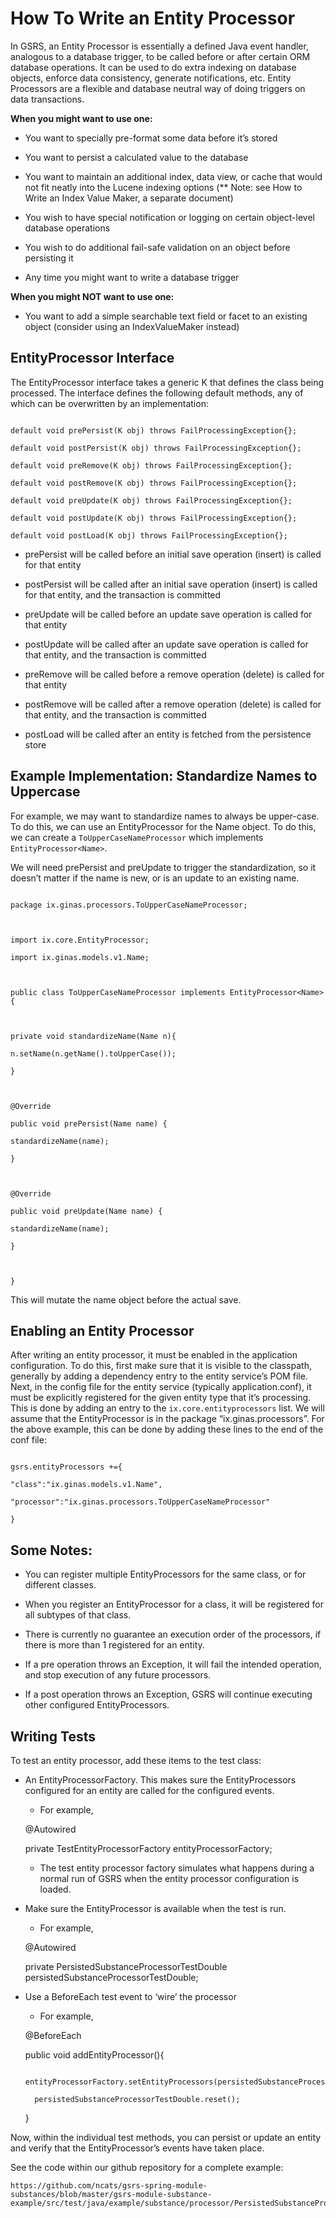 # How To Write an Entity Processor 

 

In GSRS, an Entity Processor is essentially a defined Java event handler, analogous to a database trigger, to be called before or after certain ORM database operations. It can be used to do extra indexing on database objects, enforce data consistency, generate notifications, etc. Entity Processors are a flexible and database neutral way of doing triggers on data transactions. 

 

**When you might want to use one:**

- You want to specially pre-format some data before it’s stored 

- You want to persist a calculated value to the database 

- You want to maintain an additional index, data view, or cache that would not fit neatly into the Lucene indexing options (** Note: see How to Write an Index Value Maker, a separate document) 

- You wish to have special notification or logging on certain object-level database operations 

- You wish to do additional fail-safe validation on an object before persisting it 

- Any time you might want to write a database trigger 

 

**When you might NOT want to use one:**

- You want to add a simple searchable text field or facet to an existing object (consider using an IndexValueMaker instead) 

 

## EntityProcessor Interface 

 

The EntityProcessor interface takes a generic K that defines the class being processed.  The interface defines the following default methods, any of which can be overwritten by an implementation: 

 

``` 

default void prePersist(K obj) throws FailProcessingException{}; 

default void postPersist(K obj) throws FailProcessingException{}; 

default void preRemove(K obj) throws FailProcessingException{}; 

default void postRemove(K obj) throws FailProcessingException{}; 

default void preUpdate(K obj) throws FailProcessingException{}; 

default void postUpdate(K obj) throws FailProcessingException{}; 

default void postLoad(K obj) throws FailProcessingException{}; 
``` 

 

- prePersist will be called before an initial save operation (insert) is called for that entity 

- postPersist will be called after an initial save operation (insert) is called for that entity, and the transaction is committed 

- preUpdate will be called before an update save operation is called for that entity 

- postUpdate will be called after an update save operation is called for that entity, and the transaction is committed 

- preRemove will be called before a remove operation (delete) is called for that entity 

- postRemove will be called after a remove operation (delete) is called for that entity, and the transaction is committed 

- postLoad will be called after an entity is fetched from the persistence store 

 

## Example Implementation: Standardize Names to Uppercase 

 

For example, we may want to standardize names to always be upper-case. To do this, we can use an EntityProcessor for the Name object. To do this, we can create a `ToUpperCaseNameProcessor` which implements `EntityProcessor<Name>`. 

 

We will need prePersist and preUpdate to trigger the standardization, so it doesn’t matter if the name is new, or is an update to an existing name. 

 

``` 

package ix.ginas.processors.ToUpperCaseNameProcessor; 

 

import ix.core.EntityProcessor; 

import ix.ginas.models.v1.Name; 

 

public class ToUpperCaseNameProcessor implements EntityProcessor<Name>{ 

 

private void standardizeName(Name n){ 

n.setName(n.getName().toUpperCase()); 

} 

 

@Override 

public void prePersist(Name name) { 

standardizeName(name); 

} 

 

@Override 

public void preUpdate(Name name) { 

standardizeName(name); 

} 

 

} 

``` 

 

This will mutate the name object before the actual save. 

 

## Enabling an Entity Processor 

 

After writing an entity processor, it must be enabled in the application configuration. To do this, first make sure that it is visible to the classpath, generally by adding a dependency entry to the entity service’s POM file. Next, in the config file for the entity service (typically application.conf), it must be explicitly registered for the given entity type that it’s processing. This is done by adding an entry to the `ix.core.entityprocessors` list. We will assume that the EntityProcessor is in the package “ix.ginas.processors”.  For the above example, this can be done by adding these lines to the end of the conf file: 

 

``` 

gsrs.entityProcessors +={ 

"class":"ix.ginas.models.v1.Name", 

"processor":"ix.ginas.processors.ToUpperCaseNameProcessor" 

} 

``` 

 

## Some Notes: 

 

- You can register multiple EntityProcessors for the same class, or for different classes.  

- When you register an EntityProcessor for a class, it will be registered for all subtypes of that class. 

- There is currently no guarantee an execution order of the processors, if there is more than 1 registered for an entity. 

- If a pre operation throws an Exception, it will fail the intended operation, and stop execution of any future processors. 

- If a post operation throws an Exception, GSRS will continue executing other configured EntityProcessors. 

 

## Writing Tests 

 

To test an entity processor, add these items to the test class: 

- An EntityProcessorFactory.  This makes sure the EntityProcessors configured for an entity are called for the configured events. 

    - For example, 

    @Autowired 

    private TestEntityProcessorFactory entityProcessorFactory; 

    - The test entity processor factory simulates what happens during a normal run of GSRS when the entity processor configuration is loaded. 

- Make sure the EntityProcessor is available when the test is run. 

    - For example, 

    @Autowired 

    private PersistedSubstanceProcessorTestDouble persistedSubstanceProcessorTestDouble; 

- Use a BeforeEach test event to ‘wire’ the processor 

    - For example,  

    @BeforeEach 

    public void addEntityProcessor(){ 

        entityProcessorFactory.setEntityProcessors(persistedSubstanceProcessorTestDouble); 

        persistedSubstanceProcessorTestDouble.reset(); 

    } 

 

Now, within the individual test methods, you can persist or update an entity and verify that the EntityProcessor’s events have taken place. 

 

See the code within our github repository for a complete example: 
```
https://github.com/ncats/gsrs-spring-module-substances/blob/master/gsrs-module-substance-example/src/test/java/example/substance/processor/PersistedSubstanceProcessorTest.java 
```
 